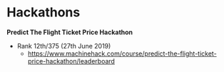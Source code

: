 # Hackathons #

**Predict The Flight Ticket Price Hackathon**

  * Rank 12th/375 (27th June 2019)
      * https://www.machinehack.com/course/predict-the-flight-ticket-price-hackathon/leaderboard
